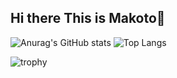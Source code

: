 ## Hi there This is Makoto👋

![Anurag's GitHub stats](https://github-readme-stats.vercel.app/api?username=zxuexingzhijie) ![Top Langs](https://github-readme-stats.vercel.app/api/top-langs/?username=zxuexingzhijie)


![trophy](https://github-profile-trophy.vercel.app/?username=zxuexingzhijie)




